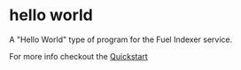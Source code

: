 # hello world

 A "Hello World" type of program for the Fuel Indexer service.

For more info checkout the [Quickstart](./../../docs/src/quickstart/index.md)

